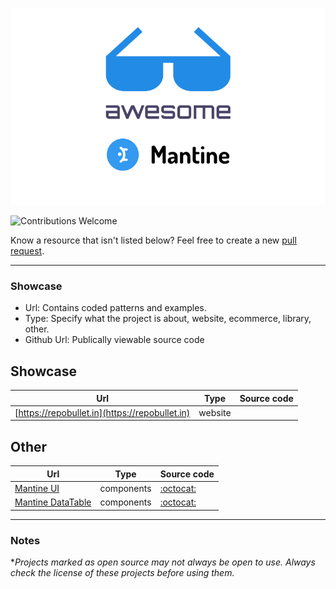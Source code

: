 ![cover](/cover.png)

![Contributions Welcome](https://img.shields.io/badge/Contributions-welcome-blue.svg)

Know a resource that isn't listed below? Feel free to create a new [pull request](https://github.com/vitalijalbu/awesome-mantine/pulls).

---

### Showcase

- Url: Contains coded patterns and examples.
- Type: Specify what the project is about, website, ecommerce, library, other.
- Github Url: Publically viewable source code

## Showcase
| Url | Type | Source code |
|---|---|---|
| [https://repobullet.in](https://repobullet.in) | website |  |

## Other
| Url | Type | Source code |
|---|---|---|
| [Mantine UI](https://ui.mantine.dev/) | components | [:octocat:](https://github.com/mantinedev/ui.mantine.dev) |
| [Mantine DataTable](https://ui.mantine.dev/) | components | [:octocat:](https://icflorescu.github.io/mantine-datatable) |

---
### Notes

\*_Projects marked as open source may not always be open to use. Always check the license of these projects before using them._




